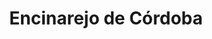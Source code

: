 ---
title: Encinarejo de Córdoba
url: /encinarejo-de-cordoba/
latitude: 37.834
longitude: -4.929
---